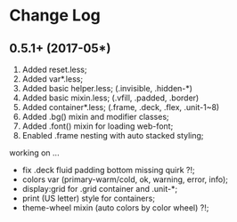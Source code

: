 Change Log
==========

0.5.1+ (2017-05*)
------------------
1. Added reset.less;
2. Added var*.less;
3. Added basic helper.less; (.invisible, .hidden-*)
4. Added basic mixin.less; (.vfill, .padded, .border)
5. Added container*.less; (.frame, .deck, .flex, .unit-1~8)
6. Added .bg() mixin and modifier classes;
7. Added .font() mixin for loading web-font;
8. Enabled .frame nesting with auto stacked styling;

working on ...

- fix .deck fluid padding bottom missing quirk ?!;
- colors var (primary-warm/cold, ok, warning, error, info);
- display:grid for .grid container and .unit-*;
- print (US letter) style for containers;
- theme-wheel mixin (auto colors by color wheel) ?!;

